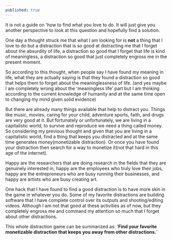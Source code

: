 ```yaml
---
published: true
---
```

It is not a guide on 'how to find what you love to do.  It will just give you another perspective to look at this question and hopefully find a solution. 

One day a thought struck me that what I am looking for is **not** a thing that I love to do but a distraction that is so good at distracting me that I forget about the absurdity of life, a distraction so good that I forget that life is kind of meaningless, a distraction so good that just completely engross me in the present moment.

So according to this thought, when people say I have found my meaning in life, what they are actually saying is that they found a distraction so good that helps them to forget about the meaninglessness of life. (and yes maybe I am completely wrong about the 'meaningless life' part but I am thinking according to the current knowledge of humanity and at the same time open to changing my mind given solid evidence)

But there are already many things available that help to distract you. Things like music, movies, caring for your child, adventure sports, faith, and drugs are very good at it. But fortunately or unfortunately, we are living in a capitalistic world, to survive and reproduce we need a thing called money. So considering my previous thought and given that you are living in a capitalistic world, find a thing that keeps you distracted and at the same time generates money(monetizable distraction). Or once you have found your distraction then search for a way to monetize it(not that hard in this age of the internet).

Happy are the researchers that are doing research in the fields that they are genuinely interested in, happy are the employees who truly love their jobs, happy are the entrepreneurs who are busy running their businesses, and happy are artists who are busy creating art.

One hack that I have found to find a good distraction is to have more skin in the game in whatever you do.
Some of my favorite distractions are building software that I have complete control over its outputs and shooting/editing videos. Although I am not that good at these activities as of now, but they completely engross me and command my attention so much that I forget about other distractions.

This whole distraction game can be summarized as:
'**Find your favorite monetizable distraction that keeps you away from other distractions.**'
